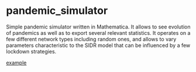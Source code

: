# pandemic_simulator
Simple pandemic simulator written in Mathematica. It allows to see evolution of pandemics as well as to export several relevant statistics. It operates on a few different network types including random ones, and allows to vary parameters characteristic to the SIDR model that can be influenced by a few lockdown strategies.

[example](example.png)
